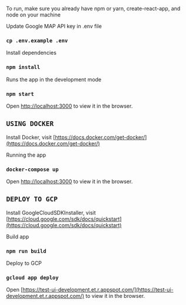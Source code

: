 To run, make sure you already have npm or yarn, create-react-app, and node on your machine

Update Google MAP API key in .env file

### `cp .env.example .env`

Install dependencies

### `npm install`

Runs the app in the development mode

### `npm start`

Open [http://localhost:3000](http://localhost:3000) to view it in the browser.

## `USING DOCKER`

Install Docker, visit [https://docs.docker.com/get-docker/](https://docs.docker.com/get-docker/)

Running the app

### `docker-compose up`

Open [http://localhost:3000](http://localhost:3000) to view it in the browser.

## `DEPLOY TO GCP`

Install GoogleCloudSDKInstaller, visit [https://cloud.google.com/sdk/docs/quickstart](https://cloud.google.com/sdk/docs/quickstart)

Build app

### `npm run build`

Deploy to GCP

### `gcloud app deploy`

Open [https://test-ui-development.et.r.appspot.com/](https://test-ui-development.et.r.appspot.com/) to view it in the browser.
